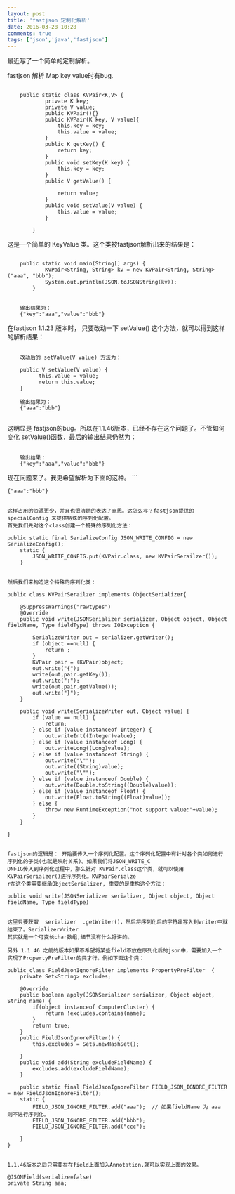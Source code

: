 ```yaml
---
layout: post
title: 'fastjson 定制化解析'
date: 2016-03-28 10:28
comments: true
tags: ['json','java','fastjson']
---
```


最近写了一个简单的定制解析。

fastjson 解析 Map key value时有bug.

```

    public static class KVPair<K,V> {
            private K key;
            private V value;
            public KVPair(){}
            public KVPair(K key, V value){
                this.key = key;
                this.value = value;
            }
            public K getKey() {
                return key;
            }
            public void setKey(K key) {
                this.key = key;
            }
            public V getValue() {
    
                return value;
            }
            public void setValue(V value) {
                this.value = value;
            }
            
        }
```

这是一个简单的 KeyValue 类。这个类被fastjson解析出来的结果是：

```

    public static void main(String[] args) {
            KVPair<String, String> kv = new KVPair<String, String>("aaa", "bbb");
            System.out.println(JSON.toJSONString(kv));
        }
```

```

    输出结果为：
    {"key":"aaa","value":"bbb"}
```

在fastjson 1.1.23 版本时， 只要改动一下 setValue() 这个方法，就可以得到这样的解析结果：

```

    改动后的 setValue(V value) 方法为：
    
    public V setValue(V value) {
          this.value = value;
          return this.value;
    }
    
    输出结果为：
    {"aaa":"bbb"}
    
```

这明显是 fastjson的bug。所以在1.1.46版本，已经不存在这个问题了。不管如何变化 setValue()函数，最后的输出结果仍然为：

```

    输出结果：
    {"key":"aaa","value":"bbb"}
```

现在问题来了。我更希望解析为下面的这种。 ```

    {"aaa":"bbb"}
```

这样占用的资源更少，并且也很清楚的表达了意思。这怎么写？fastjson提供的specialConfig 来提供特殊的序列化配置。  
首先我们先对这个class创建一个特殊的序列化方法：

```

    public static final SerializeConfig JSON_WRITE_CONFIG = new SerializeConfig();
        static {
            JSON_WRITE_CONFIG.put(KVPair.class, new KVPairSerailzer());
        }
```

然后我们来构造这个特殊的序列化类：

```

    public class KVPairSerailzer implements ObjectSerializer{
    
        @SuppressWarnings("rawtypes")
        @Override
        public void write(JSONSerializer serializer, Object object, Object fieldName, Type fieldType) throws IOException {
            
            SerializeWriter out = serializer.getWriter();
            if (object ==null) {
                return ;
            }
            KVPair pair = (KVPair)object; 
            out.write("{");
            write(out,pair.getKey());
            out.write(":");
            write(out,pair.getValue());
            out.write("}");
        }
        
        public void write(SerializeWriter out, Object value) {
            if (value == null) {
                return;
            } else if (value instanceof Integer) {
                out.writeInt((Integer)value);
            } else if (value instanceof Long) {
                out.writeLong((Long)value);
            } else if (value instanceof String) {
                out.write("\"");
                out.write((String)value);
                out.write("\"");
            } else if (value instanceof Double) {
                out.write(Double.toString((Double)value));
            } else if (value instanceof Float) {
                out.write(Float.toString((Float)value));
            } else {
                throw new RuntimeException("not support value:"+value);
            }
        }
    
    }
    
```

fastjson的逻辑是： 开始要传入一个序列化配置。这个序列化配置中有针对各个类如何进行序列化的子类(也就是映射关系)。如果我们将JSON_WRITE_C
ONFIG传入到序列化过程中，那么针对 KVPair.class这个类，就可以使用KVPairSerialzer()进行序列化。KVPairSerialze
r在这个类需要继承ObjectSerializer, 重要的是重构这个方法：

```

    public void write(JSONSerializer serializer, Object object, Object fieldName, Type fieldType)
```

这里只要获取  serializer  .getWriter()，然后将序列化后的字符串写入到writer中就结束了。SerializerWriter
其实就是一个可变长char数组,细节没有什么好讲的。

另外 1.1.46 之前的版本如果不希望将某些field不放在序列化后的json中，需要加入一个
实现了PropertyPreFilter的类才行。例如下面这个类：

```

    public class FieldJsonIgnoreFilter implements PropertyPreFilter  {
        private Set<String> excludes;
    
        @Override
        public boolean apply(JSONSerializer serializer, Object object, String name) {
            if(object instanceof ComputerCluster) {
                return !excludes.contains(name);
            }
            return true;
        }
        public FieldJsonIgnoreFilter() {
            this.excludes = Sets.newHashSet();
            
        }
        public void add(String excludeFieldName) {
            excludes.add(excludeFieldName);
        }
        
        public static final FieldJsonIgnoreFilter FIELD_JSON_IGNORE_FILTER = new FieldJsonIgnoreFilter();
        static {
            FIELD_JSON_IGNORE_FILTER.add("aaa");  // 如果fieldName 为 aaa 则不进行序列化。
            FIELD_JSON_IGNORE_FILTER.add("bbb");
            FIELD_JSON_IGNORE_FILTER.add("ccc");
            
        }
    }
```

1.1.46版本之后只需要在在field上面加入Annotation.就可以实现上面的效果。

```

    @JSONField(serialize=false)
    private String aaa;
    
```

